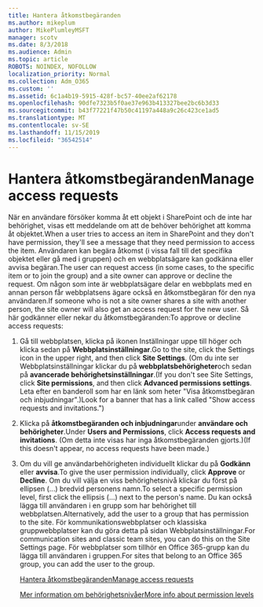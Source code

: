 ```yaml
---
title: Hantera åtkomstbegäranden
ms.author: mikeplum
author: MikePlumleyMSFT
manager: scotv
ms.date: 8/3/2018
ms.audience: Admin
ms.topic: article
ROBOTS: NOINDEX, NOFOLLOW
localization_priority: Normal
ms.collection: Adm_O365
ms.custom: ''
ms.assetid: 6c1a4b19-5915-428f-bc57-40ee2af62178
ms.openlocfilehash: 90dfe7323b5f0ae37e963b413327bee2bc6b3d33
ms.sourcegitcommit: b43f77221f47b50c41197a448a9c26c423ce1ad5
ms.translationtype: MT
ms.contentlocale: sv-SE
ms.lasthandoff: 11/15/2019
ms.locfileid: "36542514"
---
```

# <a name="manage-access-requests"></a><span data-ttu-id="436b2-102">Hantera åtkomstbegäranden</span><span class="sxs-lookup"><span data-stu-id="436b2-102">Manage access requests</span></span>

<span data-ttu-id="436b2-103">När en användare försöker komma åt ett objekt i SharePoint och de inte har behörighet, visas ett meddelande om att de behöver behörighet att komma åt objektet.</span><span class="sxs-lookup"><span data-stu-id="436b2-103">When a user tries to access an item in SharePoint and they don't have permission, they'll see a message that they need permission to access the item.</span></span> <span data-ttu-id="436b2-104">Användaren kan begära åtkomst (i vissa fall till det specifika objektet eller gå med i gruppen) och en webbplatsägare kan godkänna eller avvisa begäran.</span><span class="sxs-lookup"><span data-stu-id="436b2-104">The user can request access (in some cases, to the specific item or to join the group) and a site owner can approve or decline the request.</span></span> <span data-ttu-id="436b2-105">Om någon som inte är webbplatsägare delar en webbplats med en annan person får webbplatsens ägare också en åtkomstbegäran för den nya användaren.</span><span class="sxs-lookup"><span data-stu-id="436b2-105">If someone who is not a site owner shares a site with another person, the site owner will also get an access request for the new user.</span></span> <span data-ttu-id="436b2-106">Så här godkänner eller nekar du åtkomstbegäranden:</span><span class="sxs-lookup"><span data-stu-id="436b2-106">To approve or decline access requests:</span></span>
  
1. <span data-ttu-id="436b2-107">Gå till webbplatsen, klicka på ikonen Inställningar uppe till höger och klicka sedan på **Webbplatsinställningar**.</span><span class="sxs-lookup"><span data-stu-id="436b2-107">Go to the site, click the Settings icon in the upper right, and then click **Site Settings**.</span></span> <span data-ttu-id="436b2-108">(Om du inte ser Webbplatsinställningar klickar du på **webbplatsbehörigheter**och sedan på **avancerade behörighetsinställningar**.</span><span class="sxs-lookup"><span data-stu-id="436b2-108">(If you don't see Site Settings, click **Site permissions**, and then click **Advanced permissions settings**.</span></span> <span data-ttu-id="436b2-109">Leta efter en banderoll som har en länk som heter "Visa åtkomstbegäran och inbjudningar".)</span><span class="sxs-lookup"><span data-stu-id="436b2-109">Look for a banner that has a link called "Show access requests and invitations.")</span></span>
    
2. <span data-ttu-id="436b2-110">Klicka på **åtkomstbegäranden och inbjudningar**under **användare och behörigheter**.</span><span class="sxs-lookup"><span data-stu-id="436b2-110">Under **Users and Permissions**, click **Access requests and invitations**.</span></span> <span data-ttu-id="436b2-111">(Om detta inte visas har inga åtkomstbegäranden gjorts.)</span><span class="sxs-lookup"><span data-stu-id="436b2-111">(If this doesn't appear, no access requests have been made.)</span></span>
    
3. <span data-ttu-id="436b2-112">Om du vill ge användarbehörigheten individuellt klickar du på **Godkänn** eller **avvisa**.</span><span class="sxs-lookup"><span data-stu-id="436b2-112">To give the user permission individually, click **Approve** or **Decline**.</span></span> <span data-ttu-id="436b2-113">Om du vill välja en viss behörighetsnivå klickar du först på ellipsen (...) bredvid personens namn.</span><span class="sxs-lookup"><span data-stu-id="436b2-113">To select a specific permission level, first click the ellipsis (...) next to the person's name.</span></span> <span data-ttu-id="436b2-114">Du kan också lägga till användaren i en grupp som har behörighet till webbplatsen.</span><span class="sxs-lookup"><span data-stu-id="436b2-114">Alternatively, add the user to a group that has permission to the site.</span></span> <span data-ttu-id="436b2-115">För kommunikationswebbplatser och klassiska gruppwebbplatser kan du göra detta på sidan Webbplatsinställningar.</span><span class="sxs-lookup"><span data-stu-id="436b2-115">For communication sites and classic team sites, you can do this on the Site Settings page.</span></span> <span data-ttu-id="436b2-116">För webbplatser som tillhör en Office 365-grupp kan du lägga till användaren i gruppen.</span><span class="sxs-lookup"><span data-stu-id="436b2-116">For sites that belong to an Office 365 group, you can add the user to the group.</span></span>
    
    [<span data-ttu-id="436b2-117">Hantera åtkomstbegäranden</span><span class="sxs-lookup"><span data-stu-id="436b2-117">Manage access requests </span></span>](https://go.microsoft.com/fwlink/?linkid=2008747)
    
    [<span data-ttu-id="436b2-118">Mer information om behörighetsnivåer</span><span class="sxs-lookup"><span data-stu-id="436b2-118">More info about permission levels</span></span>](https://go.microsoft.com/fwlink/?linkid=867071)
    


